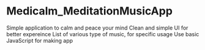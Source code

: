 # Medicalm_MeditationMusicApp
Simple application to calm and peace your mind
Clean and simple UI for better expereince
List of various type of music, for specific usage
Use basic JavaScript for making app
